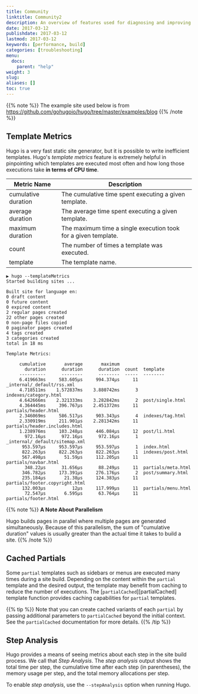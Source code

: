 ```yaml
---
title: Community
linktitle: Community2
description: An overview of features used for diagnosing and improving performance issues in site builds.
date: 2017-03-12
publishdate: 2017-03-12
lastmod: 2017-03-12
keywords: [performance, build]
categories: [troubleshooting]
menu:
  docs:
    parent: "help"
weight: 3
slug:
aliases: []
toc: true
---
```


{{% note %}}
The example site used below is from https://github.com/gohugoio/hugo/tree/master/examples/blog
{{% /note %}}

## Template Metrics

Hugo is a very fast static site generator, but it is possible to write
inefficient templates.  Hugo's *template metrics* feature is extremely helpful
in pinpointing which templates are executed most often and how long those
executions take **in terms of CPU time**.

| Metric Name         | Description |
|---------------------|-------------|
| cumulative duration | The cumulative time spent executing a given template. |
| average duration    | The average time spent executing a given template. |
| maximum duration    | The maximum time a single execution took for a given template. |
| count               | The number of times a template was executed. |
| template            | The template name. |

```
▶ hugo --templateMetrics
Started building sites ...

Built site for language en:
0 draft content
0 future content
0 expired content
2 regular pages created
22 other pages created
0 non-page files copied
0 paginator pages created
4 tags created
3 categories created
total in 18 ms

Template Metrics:

     cumulative       average       maximum
       duration      duration      duration  count  template
     ----------      --------      --------  -----  --------
     6.419663ms     583.605µs     994.374µs     11  _internal/_default/rss.xml
     4.718511ms    1.572837ms    3.880742ms      3  indexes/category.html
     4.642666ms    2.321333ms    3.282842ms      2  post/single.html
     4.364445ms     396.767µs    2.451372ms     11  partials/header.html
     2.346069ms     586.517µs     903.343µs      4  indexes/tag.html
     2.330919ms     211.901µs    2.281342ms     11  partials/header.includes.html
     1.238976ms     103.248µs     446.084µs     12  post/li.html
       972.16µs      972.16µs      972.16µs      1  _internal/_default/sitemap.xml
      953.597µs     953.597µs     953.597µs      1  index.html
      822.263µs     822.263µs     822.263µs      1  indexes/post.html
      567.498µs       51.59µs     112.205µs     11  partials/navbar.html
       348.22µs      31.656µs      88.249µs     11  partials/meta.html
      346.782µs     173.391µs     276.176µs      2  post/summary.html
      235.184µs       21.38µs     124.383µs     11  partials/footer.copyright.html
      132.003µs          12µs     117.999µs     11  partials/menu.html
       72.547µs       6.595µs      63.764µs     11  partials/footer.html
```

{{% note %}}
**A Note About Parallelism**

Hugo builds pages in parallel where multiple pages are generated
simultaneously. Because of this parallelism, the sum of "cumulative duration"
values is usually greater than the actual time it takes to build a site.
{{% /note %}}


## Cached Partials

Some `partial` templates such as sidebars or menus are executed many times
during a site build.  Depending on the content within the `partial` template and
the desired output, the template may benefit from caching to reduce the number
of executions.  The [`partialCached`][partialCached] template function provides
caching capabilities for `partial` templates.

{{% tip %}}
Note that you can create cached variants of each `partial` by passing additional
parameters to `partialCached` beyond the initial context.  See the
`partialCached` documentation for more details.
{{% /tip %}}


## Step Analysis

Hugo provides a means of seeing metrics about each step in the site build
process.  We call that *Step Analysis*.  The *step analysis* output shows the
total time per step, the cumulative time after each step (in parentheses),
the memory usage per step, and the total memory allocations per step.

To enable *step analysis*, use the `--stepAnalysis` option when running Hugo.



